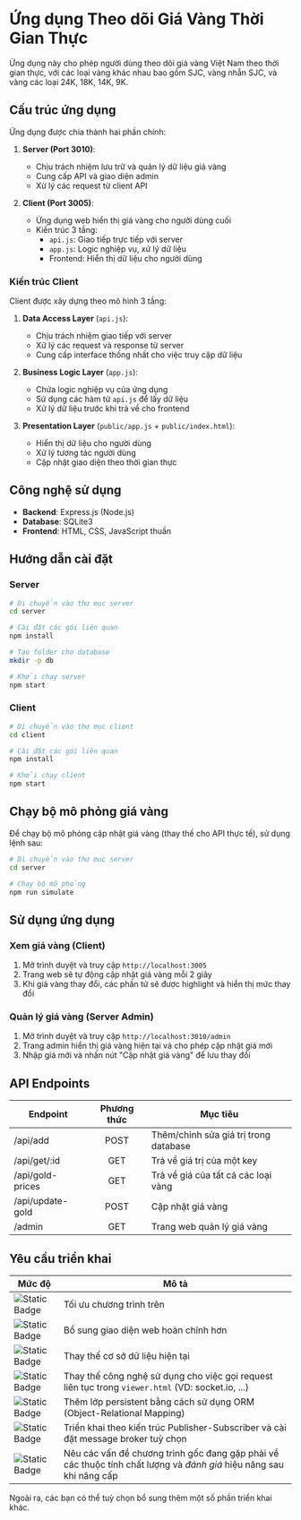 # Ứng dụng Theo dõi Giá Vàng Thời Gian Thực

Ứng dụng này cho phép người dùng theo dõi giá vàng Việt Nam theo thời gian thực, với các loại vàng khác nhau bao gồm SJC, vàng nhẫn SJC, và vàng các loại 24K, 18K, 14K, 9K.


## Cấu trúc ứng dụng

Ứng dụng được chia thành hai phần chính:

1. **Server (Port 3010)**: 
   - Chịu trách nhiệm lưu trữ và quản lý dữ liệu giá vàng
   - Cung cấp API và giao diện admin
   - Xử lý các request từ client API

2. **Client (Port 3005)**: 
   - Ứng dụng web hiển thị giá vàng cho người dùng cuối
   - Kiến trúc 3 tầng:
     - `api.js`: Giao tiếp trực tiếp với server
     - `app.js`: Logic nghiệp vụ, xử lý dữ liệu 
     - Frontend: Hiển thị dữ liệu cho người dùng

### Kiến trúc Client

Client được xây dựng theo mô hình 3 tầng:

1. **Data Access Layer** (`api.js`):
   - Chịu trách nhiệm giao tiếp với server
   - Xử lý các request và response từ server
   - Cung cấp interface thống nhất cho việc truy cập dữ liệu

2. **Business Logic Layer** (`app.js`):
   - Chứa logic nghiệp vụ của ứng dụng
   - Sử dụng các hàm từ `api.js` để lấy dữ liệu
   - Xử lý dữ liệu trước khi trả về cho frontend

3. **Presentation Layer** (`public/app.js` + `public/index.html`):
   - Hiển thị dữ liệu cho người dùng
   - Xử lý tương tác người dùng
   - Cập nhật giao diện theo thời gian thực

## Công nghệ sử dụng

- **Backend**: Express.js (Node.js)
- **Database**: SQLite3
- **Frontend**: HTML, CSS, JavaScript thuần

## Hướng dẫn cài đặt

### Server

```bash
# Di chuyển vào thư mục server
cd server

# Cài đặt các gói liên quan
npm install

# Tạo folder cho database
mkdir -p db

# Khởi chạy server
npm start
```

### Client

```bash
# Di chuyển vào thư mục client
cd client

# Cài đặt các gói liên quan
npm install

# Khởi chạy client
npm start
```

## Chạy bộ mô phỏng giá vàng

Để chạy bộ mô phỏng cập nhật giá vàng (thay thế cho API thực tế), sử dụng lệnh sau:

```bash
# Di chuyển vào thư mục server
cd server

# Chạy bộ mô phỏng
npm run simulate
```

## Sử dụng ứng dụng

### Xem giá vàng (Client)

1. Mở trình duyệt và truy cập `http://localhost:3005`
2. Trang web sẽ tự động cập nhật giá vàng mỗi 2 giây
3. Khi giá vàng thay đổi, các phần tử sẽ được highlight và hiển thị mức thay đổi

### Quản lý giá vàng (Server Admin)

1. Mở trình duyệt và truy cập `http://localhost:3010/admin`
2. Trang admin hiển thị giá vàng hiện tại và cho phép cập nhật giá mới
3. Nhập giá mới và nhấn nút "Cập nhật giá vàng" để lưu thay đổi

## API Endpoints

| Endpoint | Phương thức | Mục tiêu |
|----------|:-----------:|----------|
| /api/add | POST | Thêm/chỉnh sửa giá trị trong database |
| /api/get/:id | GET | Trả về giá trị của một key |
| /api/gold-prices | GET | Trả về giá của tất cả các loại vàng |
| /api/update-gold | POST | Cập nhật giá vàng |
| /admin | GET | Trang web quản lý giá vàng |

## Yêu cầu triển khai
| Mức độ | Mô tả |
|--|--|
| ![Static Badge](https://img.shields.io/badge/OPTIONAL-medium-yellow)  | Tối ưu chương trình trên |
| ![Static Badge](https://img.shields.io/badge/OPTIONAL-easy-green) | Bổ sung giao diện web hoàn chỉnh hơn |
| ![Static Badge](https://img.shields.io/badge/OPTIONAL-easy-green) | Thay thế cơ sở dữ liệu hiện tại |
| ![Static Badge](https://img.shields.io/badge/REQUIRED-easy-green) | Thay thế công nghệ sử dụng cho việc gọi request liên tục trong `viewer.html` (VD: socket.io, ...) |
| ![Static Badge](https://img.shields.io/badge/REQUIRED-medium-yellow) | Thêm lớp persistent bằng cách sử dụng ORM (Object-Relational Mapping) |
| ![Static Badge](https://img.shields.io/badge/REQUIRED-medium-yellow) | Triển khai theo kiến trúc Publisher-Subscriber và cài đặt message broker tuỳ chọn |
| ![Static Badge](https://img.shields.io/badge/REQUIRED-medium-yellow) | Nêu các vấn đề chương trình gốc đang gặp phải về các thuộc tính chất lượng và *đánh giá* hiệu năng sau khi nâng cấp |

Ngoài ra, các bạn có thể tuỳ chọn bổ sung thêm một số phần triển khai khác.

